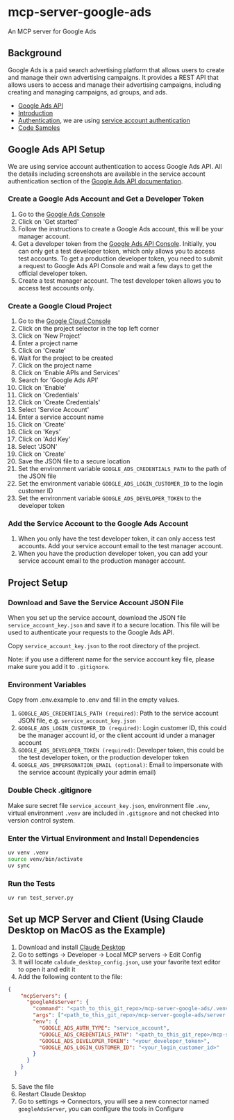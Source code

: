 # mcp-server-google-ads
An MCP server for Google Ads

## Background

Google Ads is a paid search advertising platform that allows users to create and manage their own advertising campaigns. It provides a REST API that allows users to access and manage their advertising campaigns, including creating and managing campaigns, ad groups, and ads.

   * [Google Ads API](https://developers.google.com/google-ads/api)
   * [Introduction](https://developers.google.com/google-ads/api/docs/get-started/introduction)
   * [Authentication](https://developers.google.com/google-ads/api/docs/oauth/overview), we are using [service account authentication](https://developers.google.com/google-ads/api/docs/oauth/service-accounts)
   * [Code Samples](https://developers.google.com/google-ads/api/samples)

## Google Ads API Setup

We are using service account authentication to access Google Ads API. All the details including screenshots are available in the service account authentication section of the [Google Ads API documentation](https://developers.google.com/google-ads/api/docs/oauth/service-accounts).

### Create a Google Ads Account and Get a Developer Token

1. Go to the [Google Ads Console](https://ads.google.com/home)
2. Click on 'Get started'
3. Follow the instructions to create a Google Ads account, this will be your manager account.
4. Get a developer token from the [Google Ads API Console](https://ads.google.com/home/api). Initially, you can only get a test developer token, which only allows you to access test accounts. To get a production developer token, you need to submit a request to Google Ads API Console and wait a few days to get the official developer token.
5. Create a test manager account. The test developer token allows you to access test accounts only.

### Create a Google Cloud Project

1. Go to the [Google Cloud Console](https://console.cloud.google.com/)
2. Click on the project selector in the top left corner
3. Click on 'New Project'
4. Enter a project name
5. Click on 'Create'
6. Wait for the project to be created
7. Click on the project name
8. Click on 'Enable APIs and Services'
9. Search for 'Google Ads API'
10. Click on 'Enable'
11. Click on 'Credentials'
12. Click on 'Create Credentials'
13. Select 'Service Account'
14. Enter a service account name
15. Click on 'Create'
16. Click on 'Keys'
17. Click on 'Add Key'
18. Select 'JSON'
19. Click on 'Create'
20. Save the JSON file to a secure location
21. Set the environment variable `GOOGLE_ADS_CREDENTIALS_PATH` to the path of the JSON file
22. Set the environment variable `GOOGLE_ADS_LOGIN_CUSTOMER_ID` to the login customer ID
23. Set the environment variable `GOOGLE_ADS_DEVELOPER_TOKEN` to the developer token

### Add the Service Account to the Google Ads Account

1. When you only have the test developer token, it can only access test accounts. Add your service account email to the test manager account. 
2. When you have the production developer token, you can add your service account email to the production manager account. 

## Project Setup

### Download and Save the Service Account JSON File
When you set up the service account, download the JSON file `service_account_key.json` and save it to a secure location. This file will be used to authenticate your requests to the Google Ads API.

Copy `service_account_key.json` to the root directory of the project.

Note: if you use a different name for the service account key file, please make sure you add it to `.gitignore`.

### Environment Variables
Copy from .env.example to .env and fill in the empty values.

   1. `GOOGLE_ADS_CREDENTIALS_PATH (required)`: Path to the service account JSON file, e.g. `service_account_key.json`
   2. `GOOGLE_ADS_LOGIN_CUSTOMER_ID (required)`: Login customer ID, this could be the manager account id, or the client account id under a manager account
   3. `GOOGLE_ADS_DEVELOPER_TOKEN (required)`: Developer token, this could be the test developer token, or the production developer token
   4. `GOOGLE_ADS_IMPERSONATION_EMAIL (optional)`: Email to impersonate with the service account (typically your admin email)

### Double Check .gitignore

Make sure secret file `service_account_key.json`, environment file `.env`, virtual environment `.venv` are included in `.gitignore` and not checked into version control system.

### Enter the Virtual Environment and Install Dependencies

```bash
uv venv .venv
source venv/bin/activate
uv sync
```

### Run the Tests
```bash
uv run test_server.py
```

## Set up MCP Server and Client (Using Claude Desktop on MacOS as the Example)

1. Download and install [Claude Desktop](https://claude.ai/download)
2. Go to settings -> Developer -> Local MCP servers -> Edit Config
3. It will locate `caldude_desktop_config.json`, use your favorite text editor to open it and edit it
4. Add the following content to the file:
```json
{
    "mcpServers": {
      "googleAdsServer": {
        "command": "<path_to_this_git_repo>/mcp-server-google-ads/.venv/bin/python",
        "args": ["<path_to_this_git_repo>/mcp-server-google-ads/server.py"],
        "env": {
          "GOOGLE_ADS_AUTH_TYPE": "service_account",
          "GOOGLE_ADS_CREDENTIALS_PATH": "<path_to_this_git_repo>/mcp-server-google-ads/service_account_key.json",
          "GOOGLE_ADS_DEVELOPER_TOKEN": "<your_developer_token>",
          "GOOGLE_ADS_LOGIN_CUSTOMER_ID": "<your_login_customer_id>"
        }
      }
    }
  }
```
5. Save the file
6. Restart Claude Desktop
7. Go to settings -> Connectors, you will see a new connector named `googleAdsServer`, you can configure the tools in Configure




   
   